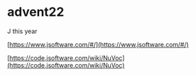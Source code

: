 # advent22

J this year

[https://www.jsoftware.com/#/](https://www.jsoftware.com/#/)

[https://code.jsoftware.com/wiki/NuVoc](https://code.jsoftware.com/wiki/NuVoc)
